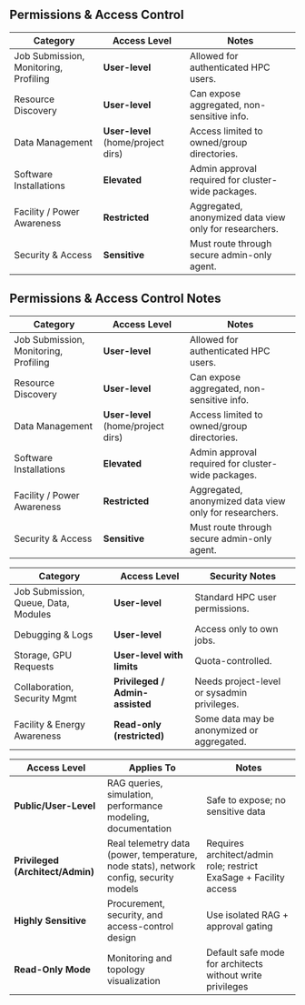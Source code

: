 ## Permissions & Access Control

| Category | Access Level | Notes |
|-----------|---------------|-------|
| Job Submission, Monitoring, Profiling | **User-level** | Allowed for authenticated HPC users. |
| Resource Discovery | **User-level** | Can expose aggregated, non-sensitive info. |
| Data Management | **User-level** (home/project dirs) | Access limited to owned/group directories. |
| Software Installations | **Elevated** | Admin approval required for cluster-wide packages. |
| Facility / Power Awareness | **Restricted** | Aggregated, anonymized data view only for researchers. |
| Security & Access | **Sensitive** | Must route through secure admin-only agent. |


## **Permissions & Access Control Notes**

| Category | Access Level | Notes |
|-----------|---------------|-------|
| Job Submission, Monitoring, Profiling | **User-level** | Allowed for authenticated HPC users. |
| Resource Discovery | **User-level** | Can expose aggregated, non-sensitive info. |
| Data Management | **User-level** (home/project dirs) | Access limited to owned/group directories. |
| Software Installations | **Elevated** | Admin approval required for cluster-wide packages. |
| Facility / Power Awareness | **Restricted** | Aggregated, anonymized data view only for researchers. |
| Security & Access | **Sensitive** | Must route through secure admin-only agent. |

| Category | Access Level | Security Notes |
|-----------|---------------|----------------|
| Job Submission, Queue, Data, Modules | **User-level** | Standard HPC user permissions. |
| Debugging & Logs | **User-level** | Access only to own jobs. |
| Storage, GPU Requests | **User-level with limits** | Quota-controlled. |
| Collaboration, Security Mgmt | **Privileged / Admin-assisted** | Needs project-level or sysadmin privileges. |
| Facility & Energy Awareness | **Read-only (restricted)** | Some data may be anonymized or aggregated. |

| Access Level | Applies To | Notes |
|---------------|-------------|-------|
| **Public/User-Level** | RAG queries, simulation, performance modeling, documentation | Safe to expose; no sensitive data |
| **Privileged (Architect/Admin)** | Real telemetry data (power, temperature, node stats), network config, security models | Requires architect/admin role; restrict ExaSage + Facility access |
| **Highly Sensitive** | Procurement, security, and access-control design | Use isolated RAG + approval gating |
| **Read-Only Mode** | Monitoring and topology visualization | Default safe mode for architects without write privileges |